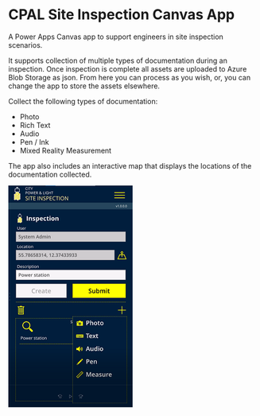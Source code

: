 # CPAL Site Inspection Canvas App

A Power Apps Canvas app to support engineers in site inspection scenarios.

It supports collection of multiple types of documentation during an inspection. Once inspection is complete all assets are uploaded to Azure Blob Storage as json. From here you can process as you wish, or, you can change the app to store the assets elsewhere.

Collect the following types of documentation:
* Photo
* Rich Text
* Audio
* Pen / Ink
* Mixed Reality Measurement

The app also includes an interactive map that displays the locations of the documentation collected.

![Inspection screen](.attachments/Inspection%20screen.png)
